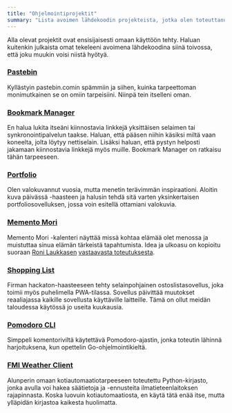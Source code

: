 ```yaml
---
title: "Ohjelmointiprojektit"
summary: "Lista avoimen lähdekoodin projekteista, jotka olen toteuttanut."
---
```


Alla olevat projektit ovat ensisijaisesti omaan käyttöön tehty. Haluan kuitenkin julkaista omat tekeleeni avoimena lähdekoodina siinä toivossa, että joku muukin voisi niistä hyötyä.

### [Pastebin](https://github.com/saaste/pastebin)
Kyllästyin pastebin.comin spämmiin ja siihen, kuinka tarpeettoman monimutkainen se on omiin tarpeisiini. Niinpä tein itselleni oman.

### [Bookmark Manager](https://github.com/saaste/bookmark-manager)
En halua lukita itseäni kiinnostavia linkkejä yksittäisen selaimen tai synkronointipalvelun taakse. Haluan, että pääsen niihin käsiksi miltä vaan koneelta, jolta löytyy nettiselain. Lisäksi haluan, että pystyn helposti jakamaan kiinnostavia linkkejä myös muille. Bookmark Manager on ratkaisu tähän tarpeeseen.

### [Portfolio](https://github.com/saaste/portfolio)
Olen valokuvannut vuosia, mutta menetin terävimmän inspiraationi. Aloitin kuva päivässä -haasteen ja halusin tehdä sitä varten yksinkertaisen portfoliosovelluksen, jossa voin esitellä ottamiani valokuvia.

### [Memento Mori](https://github.com/saaste/memento-mori)
Memento Mori -kalenteri näyttää missä kohtaa elämää olet menossa ja muistuttaa sinua elämän tärkeistä tapahtumista. Idea ja ulkoasu on kopioitu suoraan [Roni Laukkasen](https://github.com/ronilaukkarinen) [vastaavasta toteutuksesta](https://github.com/ronilaukkarinen/memento-mori).

### [Shopping List](https://github.com/saaste/shopping-list)
Firman hackaton-haasteeseen tehty selainpohjainen ostoslistasovellus, joka toimii myös puhelimella PWA-tilassa. Sovellus päivittää muutokset reaaliajassa kaikille sovellusta käyttäville laitteille. Tämä on ollut meidän taloudessa käytössä jo useita kuukausia.

### [Pomodoro CLI](https://github.com/saaste/pomodoro)
Simppeli komentoriviltä käytettävä Pomodoro-ajastin, jonka toteutin lähinnä harjoituksena, kun opettelin Go-ohjelmointikieltä.

### [FMI Weather Client](https://github.com/saaste/fmi-weather-client)
Alunperin omaan kotiautomaatiotarpeeseen toteutettu Python-kirjasto, jonka avulla voi hakea säätietoja ja -ennusteita ilmatieteenlaitoksen rajapinnasta. Koska luovuin kotiautomaatiosta, en käytä tätä enää itse, mutta ylläpidän kirjastoa kaikesta huolimatta.